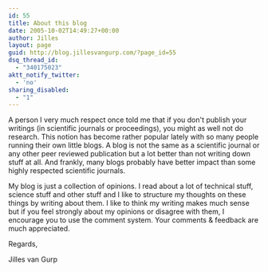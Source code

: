 ```yaml
---
id: 55
title: About this blog
date: 2005-10-02T14:49:27+00:00
author: Jilles
layout: page
guid: http://blog.jillesvangurp.com/?page_id=55
dsq_thread_id:
  - "340175023"
aktt_notify_twitter:
  - 'no'
sharing_disabled:
  - "1"
---
```

A person I very much respect once told me that if you don't publish your writings (in scientific journals or proceedings), you might as well not do research. This notion has become rather popular lately with so many people running their own little blogs. A blog is not the same as a scientific journal or any other peer reviewed publication but a lot better than not writing down stuff at all. And frankly, many blogs probably have better impact than some highly respected scientific journals.

My blog is just a collection of opinions. I read about a lot of technical stuff, science stuff and other stuff and I like to structure my thoughts on these things by writing about them. I like to think my writing makes much sense but if you feel strongly about my opinions or disagree with them, I encourage you to use the comment system. Your comments &amp; feedback are much appreciated.

Regards,

Jilles van Gurp